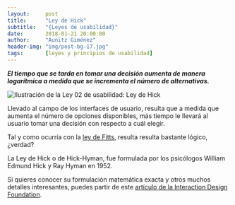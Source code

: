 ```yaml
---
layout:     post
title:      "Ley de Hick"
subtitle:   "{Leyes de usabilidad}"
date:       2018-01-21 20:00:00
author:     "Aunitz Giménez"
header-img: "img/post-bg-17.jpg"
tags:       [leyes y principios de usabilidad]
---
```


<p><em><strong>El tiempo que se tarda en tomar una decisión aumenta de manera logarítmica a medida que se incrementa el número de alternativas.</strong></em></p>

<p><img src="{{ site.baseurl }}/img/ley-02-ley-de-hick.png" alt="Ilustración de la Ley 02 de usabilidad: Ley de Hick"></p>

<p>Llevado al campo de los interfaces de usuario, resulta que a medida que aumenta el número de opciones disponibles, más tiempo le llevará al usuario tomar una decisión con respecto a cuál elegir.</p>

<p>Tal y como ocurría con la <a href="{{ site.baseurl }}{% post_url 2018-01-21-ley-01-ley-de-fitts %}">ley de Fitts</a>, resulta resulta bastante lógico, ¿verdad?</p>

<p>La Ley de Hick o de Hick-Hyman, fue formulada por los psicólogos William Edmund Hick y Ray Hyman en 1952.</p>

<p>Si quieres conocer su formulación matemática exacta y otros muchos detalles interesantes, puedes partir de este <a href="https://www.interaction-design.org/literature/article/hick-s-law-making-the-choice-easier-for-users" target="_blank">artículo de la Interaction Design Foundation</a>.</p>